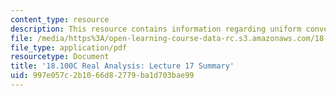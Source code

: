 ```yaml
---
content_type: resource
description: This resource contains information regarding uniform convergence of derivatives.
file: /media/https%3A/open-learning-course-data-rc.s3.amazonaws.com/18-100c-real-analysis-fall-2012/997e057c2b1066d82779ba1d703bae99_MIT18_100CF12_l17sum.pdf
file_type: application/pdf
resourcetype: Document
title: '18.100C Real Analysis: Lecture 17 Summary'
uid: 997e057c-2b10-66d8-2779-ba1d703bae99
---
```


